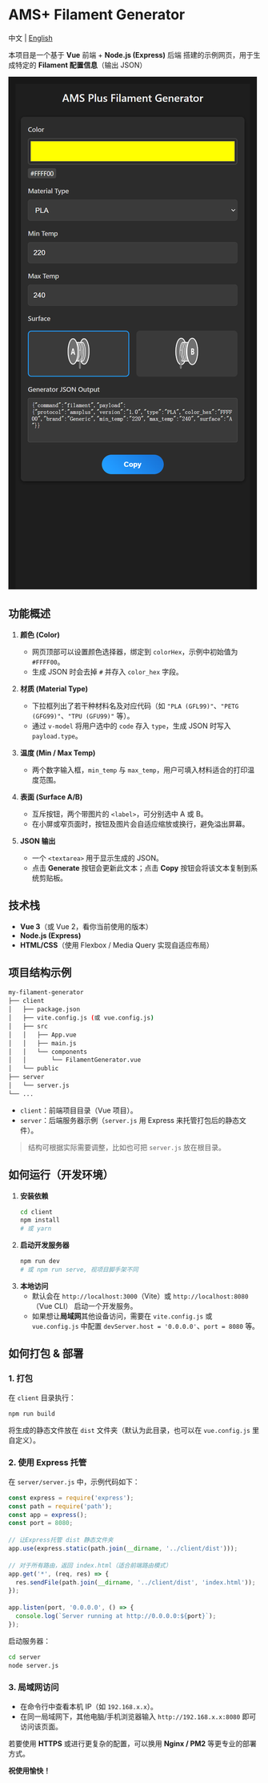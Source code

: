 
# AMS+ Filament Generator

中文 | [English](./README.md)

本项目是一个基于 **Vue** 前端 + **Node.js (Express)** 后端 搭建的示例网页，用于生成特定的 **Filament 配置信息**（输出 JSON）

![alt text](image.png)


## 功能概述

1. **颜色 (Color)**
   - 网页顶部可以设置颜色选择器，绑定到 `colorHex`，示例中初始值为 `#FFFF00`。
   - 生成 JSON 时会去掉 `#` 并存入 `color_hex` 字段。

2. **材质 (Material Type)**
   - 下拉框列出了若干种材料名及对应代码（如 `"PLA (GFL99)"`、`"PETG (GFG99)"`、`"TPU (GFU99)"` 等）。  
   - 通过 `v-model` 将用户选中的 `code` 存入 `type`，生成 JSON 时写入 `payload.type`。

3. **温度 (Min / Max Temp)**
   - 两个数字输入框，`min_temp` 与 `max_temp`，用户可填入材料适合的打印温度范围。

4. **表面 (Surface A/B)**
   - 互斥按钮，两个带图片的 `<label>`，可分别选中 A 或 B。  
   - 在小屏或窄页面时，按钮及图片会自适应缩放或换行，避免溢出屏幕。

5. **JSON 输出**
   - 一个 `<textarea>` 用于显示生成的 JSON。  
   - 点击 **Generate** 按钮会更新此文本；点击 **Copy** 按钮会将该文本复制到系统剪贴板。


## 技术栈

- **Vue 3**（或 Vue 2，看你当前使用的版本）  
- **Node.js (Express)**  
- **HTML/CSS**（使用 Flexbox / Media Query 实现自适应布局）


## 项目结构示例

```bash
my-filament-generator
├── client
│   ├── package.json
│   ├── vite.config.js (或 vue.config.js)
│   ├── src
│   │   ├── App.vue
│   │   ├── main.js
│   │   └── components
│   │       └── FilamentGenerator.vue
│   └── public
├── server
│   └── server.js
└── ...
```

- `client`：前端项目目录（Vue 项目）。  
- `server`：后端服务器示例（`server.js` 用 Express 来托管打包后的静态文件）。

> 结构可根据实际需要调整，比如也可把 `server.js` 放在根目录。

## 如何运行（开发环境）

1. **安装依赖**  
   ```bash
   cd client
   npm install
   # 或 yarn
   ```
2. **启动开发服务器**  
   ```bash
   npm run dev
   # 或 npm run serve, 视项目脚手架不同
   ```
3. **本地访问**  
   - 默认会在 `http://localhost:3000`（Vite）或 `http://localhost:8080`（Vue CLI） 启动一个开发服务。  
   - 如果想让**局域网**其他设备访问，需要在 `vite.config.js` 或 `vue.config.js` 中配置 `devServer.host = '0.0.0.0'`、`port = 8080` 等。


## 如何打包 & 部署

### 1. 打包

在 `client` 目录执行：

```bash
npm run build
```

将生成的静态文件放在 `dist` 文件夹（默认为此目录，也可以在 `vue.config.js` 里自定义）。

### 2. 使用 Express 托管

在 `server/server.js` 中，示例代码如下：

```js
const express = require('express');
const path = require('path');
const app = express();
const port = 8080;

// 让Express托管 dist 静态文件夹
app.use(express.static(path.join(__dirname, '../client/dist')));

// 对于所有路由，返回 index.html（适合前端路由模式）
app.get('*', (req, res) => {
  res.sendFile(path.join(__dirname, '../client/dist', 'index.html'));
});

app.listen(port, '0.0.0.0', () => {
  console.log(`Server running at http://0.0.0.0:${port}`);
});
```

启动服务器：

```bash
cd server
node server.js
```

### 3. 局域网访问

- 在命令行中查看本机 IP（如 `192.168.x.x`）。  
- 在同一局域网下，其他电脑/手机浏览器输入 `http://192.168.x.x:8080` 即可访问该页面。

若要使用 **HTTPS** 或进行更复杂的配置，可以换用 **Nginx / PM2** 等更专业的部署方式。


**祝使用愉快！**  